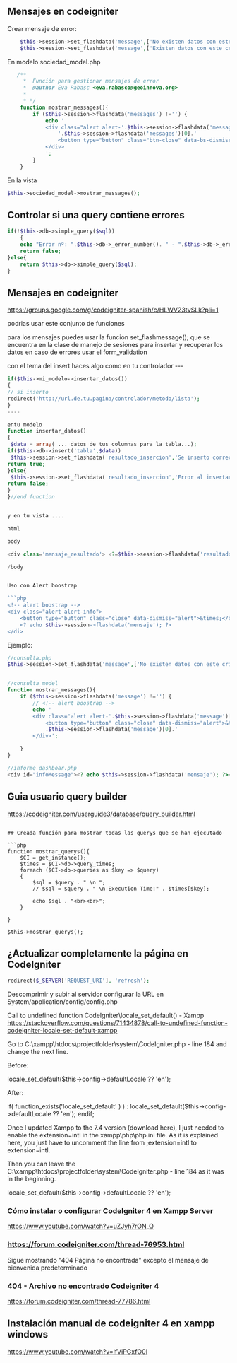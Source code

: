 ## Mensajes en codeigniter
Crear mensaje de error:
```php
	$this->session->set_flashdata('message',['No existen datos con este criterio', 'danger']);
	$this->session->set_flashdata('message',['Existen datos con este criterio', 'info']);
```

En modelo sociedad_model.php
```php
   /**
     *  Función para gestionar mensajes de error
     *  @author Eva Rabasc <eva.rabasco@geoinnova.org>
     *  
     * */
    function mostrar_messages(){
        if ($this->session->flashdata('messages') !='') { 
            echo '
            <div class="alert alert-'.$this->session->flashdata('messages')[1].' alert-dismissible fade show" role="alert">
                '.$this->session->flashdata('messages')[0].'
                <button type="button" class="btn-close" data-bs-dismiss="alert" aria-label="Close"></button>
            </div>
            ';
        }
    }
```

En la vista
```php
$this->sociedad_model->mostrar_messages();
```
    

## Controlar si una query contiene errores
```php
if(!$this->db->simple_query($sql))
	{
	echo "Error nº: ".$this->db->_error_number(). " - ".$this->db->_error_message(); 
	return false;
}else{
	return $this->db->simple_query($sql);
}
```



## Mensajes en codeigniter
https://groups.google.com/g/codeigniter-spanish/c/HLWV23tvSLk?pli=1

podrias usar este conjunto de funciones

para los mensajes puedes usar la funcion set_flashmessage(); que se encuentra en la clase de manejo de sesiones
para insertar y recuperar los datos en caso de errores usar el form_validation

con el tema del insert haces algo como
en tu controlador ---

```php
if($this->mi_modelo->insertar_datos())
{
// si inserto
redirect('http://url.de.tu.pagina/controlador/metodo/lista');
}
----

entu modelo
function insertar_datos()
{
 $data = array( ... datos de tus columnas para la tabla...);
if($this->db->insert('tabla',$data))
 $this->session->set_flashdata('resultado_insercion','Se inserto correctamente el registro');
return true;
}else{
 $this->session->set_flashdata('resultado_insercion','Error al insertar el registro');
return false;
}
}//end function


y en tu vista ....

html

body

<div class='mensaje_resultado'> <?=$this->session->flashdata('resultado_insercion'); ?> </div>

/body


Uso con Alert boostrap

```php
<!-- alert boostrap -->
<div class="alert alert-info">
	<button type="button" class="close" data-dismiss="alert">&times;</button>
	<? echo $this->session->flashdata('mensaje'); ?>
</di>

```

Ejemplo: 
```php
//consulta.php
$this->session->set_flashdata('message',['No existen datos con este criterio', 'danger']);


//consulta_model
function mostrar_messages(){
	if ($this->session->flashdata('message') !='') { 
		// <!-- alert boostrap -->	
		echo '
		<div class="alert alert-'.$this->session->flashdata('message')[1].'">
			<button type="button" class="close" data-dismiss="alert">&times;</button>'
			.$this->session->flashdata('message')[0].'
		</div>';

	}
}

//informe_dashboar.php
<div id="infoMessage"><? echo $this->session->flashdata('mensaje'); ?></div>

```
## Guia usuario query builder
https://codeigniter.com/userguide3/database/query_builder.html

```

## Creada función para mostrar todas las querys que se han ejecutado

```php
function mostrar_querys(){
	$CI = get_instance();
	$times = $CI->db->query_times;
	foreach ($CI->db->queries as $key => $query) 
	{ 
		$sql = $query . " \n "; 
		// $sql = $query . " \n Execution Time:" . $times[$key]; 

		echo $sql . "<br><br>";    
	}

}
    
$this->mostrar_querys();
```
    
    

## ¿Actualizar completamente la página en CodeIgniter
```php
redirect($_SERVER['REQUEST_URI'], 'refresh');
```

Descomprimir y subir al servidor
configurar la URL en System/application/config/config.php


Call to undefined function CodeIgniter\locale_set_default() - Xampp
https://stackoverflow.com/questions/71434878/call-to-undefined-function-codeigniter-locale-set-default-xampp

Go to C:\xampp\htdocs\projectfolder\system\CodeIgniter.php - line 184 and change the next line.

Before:

locale_set_default($this->config->defaultLocale ?? 'en');

After:

if( function_exists('locale_set_default' ) ) :
    locale_set_default($this->config->defaultLocale ?? 'en');
    endif;

Once I updated Xampp to the 7.4 version (download here), I just needed to enable the extension=intl in the xampp\php\php.ini file. As it is explained here, you just have to uncomment the line from ;extension=intl to extension=intl.

Then you can leave the C:\xampp\htdocs\projectfolder\system\CodeIgniter.php - line 184 as it was in the beginning.

locale_set_default($this->config->defaultLocale ?? 'en');

### Cómo instalar o configurar CodeIgniter 4 en Xampp Server
https://www.youtube.com/watch?v=uZJyh7rON_Q


### https://forum.codeigniter.com/thread-76953.html 
 Sigue mostrando "404 Página no encontrada" excepto el mensaje de bienvenida predeterminado 
 
 ###  404 - Archivo no encontrado Codeigniter 4 
 https://forum.codeigniter.com/thread-77786.html
 
 ## Instalación manual de codeigniter 4 en xampp windows
  https://www.youtube.com/watch?v=lfViPGxfO0I

 
